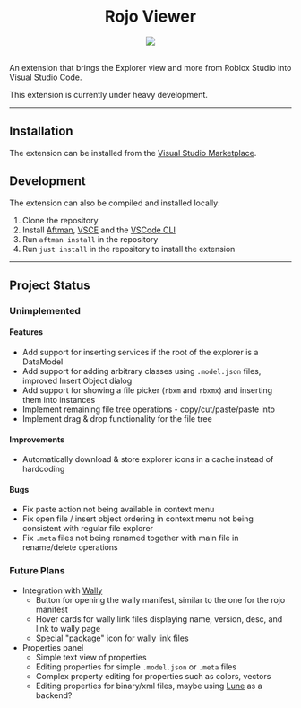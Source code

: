 <!-- Disable lint that disallows html -->
<!-- markdownlint-disable MD033 -->

<h1 align="center">Rojo Viewer</h1>

<div align="center">
<a href="https://marketplace.visualstudio.com/items?itemName=filiptibell.rojo-viewer">
<img src="https://vsmarketplacebadges.dev/version/filiptibell.rojo-viewer.png"/>
</a>
</div>

<br/>

An extension that brings the Explorer view and more from Roblox Studio into Visual Studio Code.

This extension is currently under heavy development.

---

## Installation

The extension can be installed from the [Visual Studio Marketplace](https://marketplace.visualstudio.com/items?itemName=filiptibell.rojo-viewer).

## Development

The extension can also be compiled and installed locally:

1. Clone the repository
2. Install [Aftman](https://github.com/LPGhatguy/aftman), [VSCE](https://github.com/microsoft/vscode-vsce) and the [VSCode CLI](https://code.visualstudio.com/docs/editor/command-line)
3. Run `aftman install` in the repository
4. Run `just install` in the repository to install the extension

---

## Project Status

### Unimplemented

#### Features

-   Add support for inserting services if the root of the explorer is a DataModel
-   Add support for adding arbitrary classes using `.model.json` files, improved Insert Object dialog
-   Add support for showing a file picker (`rbxm` and `rbxmx`) and inserting them into instances
-   Implement remaining file tree operations - copy/cut/paste/paste into
-   Implement drag & drop functionality for the file tree

#### Improvements

-   Automatically download & store explorer icons in a cache instead of hardcoding

#### Bugs

-   Fix paste action not being available in context menu
-   Fix open file / insert object ordering in context menu not being consistent with regular file explorer
-   Fix `.meta` files not being renamed together with main file in rename/delete operations

### Future Plans

-   Integration with [Wally](https://github.com/UpliftGames/wally)
    -   Button for opening the wally manifest, similar to the one for the rojo manifest
    -   Hover cards for wally link files displaying name, version, desc, and link to wally page
    -   Special "package" icon for wally link files
-   Properties panel
    -   Simple text view of properties
    -   Editing properties for simple `.model.json` or `.meta` files
    -   Complex property editing for properties such as colors, vectors
    -   Editing properties for binary/xml files, maybe using [Lune](https://github.com/filiptibell/lune) as a backend?
